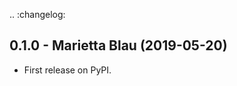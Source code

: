 .. :changelog:

0.1.0 - Marietta Blau (2019-05-20)
------------------------------------

- First release on PyPI.
